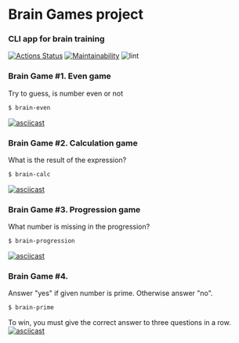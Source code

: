 # Brain Games project
### CLI app for brain training

[![Actions Status](https://github.com/LenaRib/frontend-project-lvl1/workflows/hexlet-check/badge.svg)](https://github.com/LenaRib/frontend-project-lvl1/actions) [![Maintainability](https://api.codeclimate.com/v1/badges/a99a88d28ad37a79dbf6/maintainability)](https://codeclimate.com/github/codeclimate/codeclimate/maintainability) ![lint](https://github.com/LenaRib/frontend-project-lvl1/workflows/lint/badge.svg?branch=main)

### Brain Game #1. Even game
Try to guess, is number even or not
```sh
$ brain-even
```
[![asciicast](https://asciinema.org/a/8hwq4tY9fRw7kNrMHT6i1fcLr.svg)](https://asciinema.org/a/8hwq4tY9fRw7kNrMHT6i1fcLr)

### Brain Game #2. Calculation game
What is the result of the expression?
```sh
$ brain-calc
```
[![asciicast](https://asciinema.org/a/Dsc7BYllZunHF76Ms5dSO0ab9.svg)](https://asciinema.org/a/Dsc7BYllZunHF76Ms5dSO0ab9)

### Brain Game #3. Progression game
What number is missing in the progression?
```sh
$ brain-progression
```
[![asciicast](https://asciinema.org/a/388373.svg)](https://asciinema.org/a/388373)

### Brain Game #4. 
Answer "yes" if given number is prime. Otherwise answer "no".
```sh
$ brain-prime
```

To win, you must give the correct answer to three questions in a row.
[![asciicast](https://asciinema.org/a/UsnfC6UTjXWyPQyu5rEGAnl1C.svg)](https://asciinema.org/a/UsnfC6UTjXWyPQyu5rEGAnl1C)
